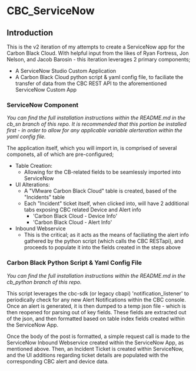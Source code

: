# CBC_ServiceNow

## Introduction

This is the v2 iteration of my attempts to create a ServiceNow app for the Carbon Black Cloud. With helpful input from the likes of Ryan Fortress, Jon Nelson, and Jacob Barosin - this iteration leverages 2 primary components;
  * A ServiceNow Studio Custom Application 
  * A Carbon Black Cloud python script & yaml config file, to faciliate the transfer of data from the CBC REST API to the aforementioned ServiceNow Custom App
  
### ServiceNow Component

_You can find the full installation instructions within the README.md in the cb_sn branch of this repo. It is recommended that this portion be installed first - in order to allow for any applicable variable alerteration within the yaml config file._

The application itself, which you will import in, is comprised of several componets, all of which are pre-configured;
  * Table Creation:
    * Allowing for the CB-related fields to be seamlessly imported into ServiceNow
  * UI Alterations:
    * A "VMware Carbon Black Cloud" table is created, based of the "Incidents" table
    * Each "Incident" ticket itself, when clicked into, will have 2 additional tabs exposing CBC related Device and Alert info
      * 'Carbon Black Cloud - Device Info'
      * 'Carbon Black Cloud - Alert Info'
  * Inbound Webservice
    * This is the critical; as it acts as the means of faciliating the alert info gathered by the python script (which calls the CBC RESTapi), and proceeds to populate it into the fields created in the steps above
    
### Carbon Black Python Script & Yaml Config File

_You can find the full installation instructions within the README.md in the cb_python branch of this repo._

This script leverages the cbc-sdk (or legacy cbapi) 'notification_listener' to periodically check for any new Alert Notifications within the CBC console. Once an alert is generated, it is then dumped to a temp json file - which is then reopened for parsing out of key fields. These fields are extracted out of the json, and then formatted based on table index fields created within the ServiceNow App.

Once the body of the post is formatted, a simple request call is made to the ServiceNow Inbound Webservice created within the ServiceNow App, as mentioned above. Then, an Incident Ticket is created within ServiceNow, and the UI additions regarding ticket details are populated with the corresponding CBC alert and device data.
